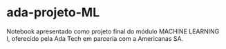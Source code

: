 # ada-projeto-ML
Notebook apresentado como projeto final do módulo MACHINE LEARNING I, oferecido pela Ada Tech em parceria com a Americanas SA. 
